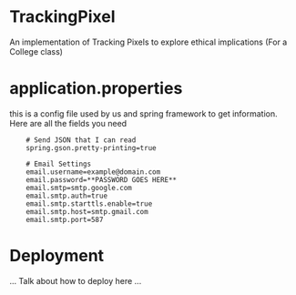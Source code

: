 # TrackingPixel
An implementation of Tracking Pixels to explore ethical implications (For a College class)

# application.properties
this is a config file used by us and spring framework to get information. 
Here are all the fields you need

        # Send JSON that I can read
        spring.gson.pretty-printing=true

        # Email Settings
        email.username=example@domain.com
        email.password=**PASSWORD GOES HERE**
        email.smtp=smtp.google.com
        email.smtp.auth=true
        email.smtp.starttls.enable=true
        email.smtp.host=smtp.gmail.com
        email.smtp.port=587

# Deployment
... Talk about how to deploy here ...